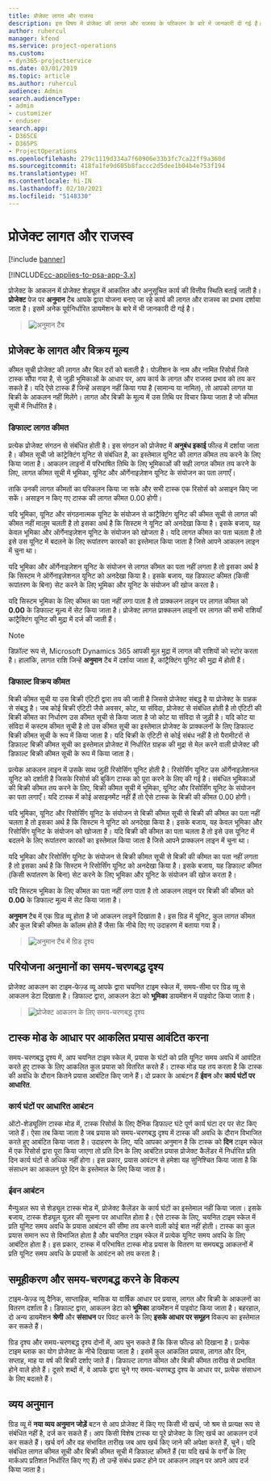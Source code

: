 ```yaml
---
title: प्रोजेक्ट लागत और राजस्व
description: इस विषय में प्रोजेक्ट की लागत और राजस्व के परिकलन के बारे में जानकारी दी गई है।
author: ruhercul
manager: kfend
ms.service: project-operations
ms.custom:
- dyn365-projectservice
ms.date: 03/01/2019
ms.topic: article
ms.author: ruhercul
audience: Admin
search.audienceType:
- admin
- customizer
- enduser
search.app:
- D365CE
- D365PS
- ProjectOperations
ms.openlocfilehash: 279c1119d334a7f60906e33b3fc7ca22ff9a360d
ms.sourcegitcommit: 418fa1fe9d605b8faccc2d5dee1b04b4e753f194
ms.translationtype: HT
ms.contentlocale: hi-IN
ms.lasthandoff: 02/10/2021
ms.locfileid: "5148330"
---
```

# <a name="project-costs-and-revenue"></a>प्रोजेक्ट लागत और राजस्व

[!include [banner](../includes/psa-now-project-operations.md)]

[!INCLUDE[cc-applies-to-psa-app-3.x](../includes/cc-applies-to-psa-app-3x.md)]

प्रोजेक्ट के आकलन में प्रोजेक्ट शेड्यूल में आकलित और अनुसूचित कार्य की वित्तीय स्थिति बताई जाती है। **प्रोजेक्ट** पेज पर **अनुमान** टैब आपके द्वारा योजना बनाए जा रहे कार्य की लागत और राजस्व का प्रभाव दर्शाया जाता है। इसमें अनेक पूर्वनिर्धारित डायमेंशन के बारे में भी जानकारी दी गई है। 

> ![अनुमान टैब](media/project-5.png)

## <a name="cost-and-sales-values-of-the-project"></a>प्रोजेक्ट के लागत और विक्रय मूल्य

कीमत सूची प्रोजेक्ट की लागत और बिल दरों को बताती है। पोज़ीशन के नाम और नामित रिसोर्स जिसे टास्क सौंपा गया है, से जुड़ी भूमिकाओं के आधार पर, आप कार्य के लागत और राजस्व प्रभाव को तय कर सकते हैं। यदि ऐसे टास्क हैं जिन्हें असाइन नहीं किया गया है (सामान्य या नामित), तो आपको लागत या बिक्री के आकलन नहीं मिलेंगे। लागत और बिक्री के मूल्य में उस तिथि पर विचार किया जाता है जो कीमत सूची में निर्धारित है।

### <a name="default-cost-price"></a>डिफाल्ट लागत कीमत  

प्रत्येक प्रोजेक्ट संगठन से संबंधित होती है। इस संगठन को प्रोजेक्ट में **अनुबंध इकाई** फील्ड में दर्शाया जाता है। कीमत सूची जो कांट्रेक्टिंग यूनिट से संबंधित है, का इस्तेमाल यूनिट की लागत कीमत तय करने के लिए किया जाता है। आकलन लाइनों में परिभाषित तिथि के लिए भूमिकाओं की सही लागत कीमत तय करने के लिए, लागत कीमत सूची में भूमिका, यूनिट और ऑर्गेनाइज़ेशन यूनिट के संयोजन का पता लगाएँ। 

ताकि उनकी लागत कीमतों का परिकलन किया जा सके और सभी टास्क एक रिसोर्स को असाइन किए जा सकें। असाइन न किए गए टास्क की लागत कीमत 0.00 होगी।

यदि भूमिका, यूनिट और संगठनात्मक यूनिट के संयोजन से कांट्रैक्टिंग यूनिट की कीमत सूची से लागत की कीमत नहीं मालूम चलती है तो इसका अर्थ है कि सिस्टम ने यूनिट को अनदेखा किया है। इसके बजाय, यह केवल भूमिका और ऑर्गेनाइज़ेशन यूनिट के संयोजन को खोजता है। यदि लागत कीमत का पता चलता है तो इसे उस यूनिट में बदलने के लिए रूपांतरण कारकों का इस्तेमाल किया जाता है जिसे आपने आकलन लाइन में चुना था।

यदि भूमिका और ऑर्गेनाइज़ेशन यूनिट के संयोजन से लागत कीमत का पता नहीं लगता है तो इसका अर्थ है कि सिस्टम ने ऑर्गेनाइज़ेशनल यूनिट को अनदेखा किया है। इसके बजाय, यह डिफाल्ट कीमत (किसी रूपांतरण के बिना) सेट करने के लिए भूमिका और यूनिट के संयोजन की खोज करता है।

यदि सिस्टम भूमिका के लिए कीमत का पता नहीं लगा पाता है तो प्राक्कलन लाइन पर लागत कीमत को **0.00** के डिफाल्ट मूल्य में सेट किया जाता है। प्रोजेक्ट लागत प्राक्कलन लाइनों पर लागत की सभी राशियाँ कांट्रैक्टिंग यूनिट की मुद्रा में दर्ज की जाती हैं।

> [!NOTE]
> डिफ़ॉल्ट रूप से, Microsoft Dynamics 365 आपकी मूल मुद्रा में लागत की राशियों को स्टोर करता है। हालांकि, लागत राशि जिन्हें **अनुमान** टैब में दर्शाया जाता है, कांट्रैक्टिंग यूनिट की मुद्रा में होती हैं।  

### <a name="default-sales-price"></a>डिफाल्ट विक्रय कीमत 

बिक्री कीमत सूची या उस बिक्री एंटिटी द्वारा तय की जाती है जिससे प्रोजेक्ट संबद्ध है या प्रोजेक्ट के ग्राहक से संबद्ध है। जब कोई बिक्री एंटिटी जैसे अवसर, कोट, या संविदा, प्रोजेक्ट से संबंधित होती है तो एंटिटी की बिक्री कीमत का निर्धारण उस कीमत सूची से किया जाता है जो कोट या संविदा से जुड़ी है। यदि कोट या संविदा में कस्टम कीमत सूची है तो उस कीमत सूची का इस्तेमाल प्रोजेक्ट के प्राक्कलनों के लिए डिफाल्ट बिक्री कीमत सूची के रूप में किया जाता है। यदि बिक्री के एंटिटी से कोई संबंध नहीं है तो पैरामीटरों से डिफाल्ट बिक्री कीमत सूची का इस्तेमाल प्रोजेक्ट में निर्धारित ग्राहक की मुद्रा से मेल करने वाली प्रोजेक्ट की डिफाल्ट बिक्री कीमत सूची के रूप में किया जाता है।

प्रत्येक आकलन लाइन में उसके साथ जुड़ी रिसोर्सिग यूनिट होती है। रिसोर्सिंग यूनिट उस ऑर्गेनाइज़ेशनल यूनिट को दर्शाती है जिसके रिसोर्स की बुकिंग टास्क को पूरा करने के लिए की गई है। संबंधित भूमिकाओं की बिक्री कीमत तय करने के लिए, बिक्री कीमत सूची में भूमिका, यूनिट और रिसोर्सिंग यूनिट के संयोजन का पता लगाएँ। यदि टास्क में कोई असाइनमेंट नहीं हैं तो ऐसे टास्क के बिक्री की कीमत 0.00 होगी।

यदि भूमिका, यूनिट और रिसोर्सिंग यूनिट के संयोजन से बिक्री कीमत सूची से बिक्री की कीमत का पता नहीं चलता है तो इसका अर्थ है कि सिस्टम ने यूनिट को अनदेखा किया है। इसके बजाय, यह केवल भूमिका और रिसोर्सिंग यूनिट के संयोजन को खोजता है। यदि बिक्री की कीमत का पता चलता है तो इसे उस यूनिट में बदलने के लिए रूपांतरण कारकों का इस्तेमाल किया जाता है जिसे आपने प्राक्कलन लाइन में चुना था। 

यदि भूमिका और रिसोर्सिंग यूनिट के संयोजन से बिक्री कीमत सूची से बिक्री की कीमत का पता नहीं लगता है तो इसका अर्थ है कि सिस्टम ने रिसोर्सिंग यूनिट को अनदेखा किया है। इसके बजाय, यह डिफाल्ट कीमत (किसी रूपांतरण के बिना) सेट करने के लिए भूमिका और यूनिट के संयोजन की खोज करता है।

यदि सिस्टम भूमिका के लिए कीमत का पता नहीं लगा पाता है तो आकलन लाइन पर बिक्री की कीमत को **0.00** के डिफाल्ट मूल्य में सेट किया जाता है।

**अनुमान** टैब में एक ग्रिड व्यू होता है जो आकलन लाइनें दिखाता है। इस ग्रिड में यूनिट, कुल लागत कीमत और कुल बिक्री कीमत के कॉलम होते हैं जैसा कि नीचे दिए गए उदाहरण में बताया गया है। 

> ![अनुमान टैब में ग्रिड दृश्य](media/project-6.png)

## <a name="time-phased-view-of-project-estimates"></a>परियोजना अनुमानों का समय-चरणबद्ध दृश्य

प्रोजेक्ट आकलन का टाइम-फेज़्ड व्यू आपके द्वारा चयनित टाइम स्केल में, समय-सीमा पर ग्रिड व्यू से आकलन डेटा दिखाता है। डिफाल्ट द्वारा, आकलन डेटा को **भूमिका** डायमेंशन में पाइवोट किया जाता है।

> ![प्रोजेक्ट आकलन के लिए समय-चरणबद्ध दृश्य](media/project-7.png)

## <a name="allocating-estimated-effort-based-on-the-task-mode"></a>टास्क मोड के आधार पर आकलित प्रयास आवंटित करना

समय-चरणबद्ध दृश्य में, आप चयनित टाइम स्केल में, प्रयास के घंटों को प्रति यूनिट समय अवधि में आवंटित करते हुए टास्क के लिए आकलित कुल प्रयास को वितरित करते हैं। टास्क मोड यह तय करता है कि टास्क की अवधि के दौरान कितने प्रयास आबंटित किए जाने हैं। दो प्रकार के आबंटन हैं **ईवन** और **कार्य घंटों पर आधारित**.

### <a name="work-hours-based-allocation"></a>कार्य घंटों पर आधारित आबंटन
 
ऑटो-शेड्यूलिंग टास्क मोड में, टास्क रिसोर्स के लिए दैनिक डिफाल्ट घंटे पूर्ण कार्य घंटा दर पर सेट किए जाते हैं। ऐसा तब किया जाता है जब प्रयास को समय-चरणबद्ध दृश्य में टास्क की अवधि के दौरान विभाजित करते हुए आबंटित किया जाता है। उदाहरण के लिए, यदि आपका अनुमान है कि टास्क को **दिन** टाइम स्केल में एक रिसोर्स द्वारा पूरा किया जाएगा तो प्रति दिन के लिए आबंटित प्रयास प्रोजेक्ट कैलेंडर में निर्धारित प्रति दिन कार्य घंटों से अधिक नहीं होगा। इस प्रकार, प्रयास आवंटन से हमेशा यह सुनिश्चित किया जाता है कि संसाधन का आकलन पूरे दिन के इस्तेमाल के लिए किया जाता है।

### <a name="even-allocation"></a>ईवन आबंटन

मैन्युअल रूप से शेड्यूल टास्क मोड में, प्रोजेक्ट कैलेंडर के कार्य घंटों का इस्तेमाल नहीं किया जाता। इसके बजाय, टास्क शेड्यूल यूज़र की सूचना पर आधारित होता है। ऐसे टास्क के लिए, चयनित टाइम स्केल में प्रति यूनिट समय अवधि के प्रयास आबंटन की सीमा तय करने वाली कोई बात नहीं होती। टास्क का कुल प्रयास समान रूप से विभाजित होता है और चयनित टाइम स्केल में प्रत्येक यूनिट समय अवधि के लिए आबंटित होता है। इस प्रकार, टास्क में परिभाषित टास्क मोड प्रयास के वितरण या समयबद्ध आकलनों में प्रति यूनिट समय अवधि के प्रयासों के आवंटन को तय करता है।

## <a name="grouping-and-time-phasing-options"></a>समूहीकरण और समय-चरणबद्ध करने के विकल्प

टाइम-फेज़्ड व्यू दैनिक, साप्ताहिक, मासिक या वार्षिक आधार पर प्रयास, लागत और बिक्री के आकलनों का वितरण दर्शाता है। डिफाल्ट द्वारा, आकलन डेटा को **भूमिका** डायमेंशन में पाइवोट किया जाता है। बहरहाल, दो अन्य डायमेंशन **श्रेणी** और **संसाधन** पर पिवट करने के लिए **इसके आधार पर समूहन** विकल्प का इस्तेमाल कर सकते हैं।

ग्रिड दृश्य और समय-चरणबद्ध दृश्य दोनों में, आप चुन सकते हैं कि किस फील्ड को दिखाना है। प्रत्येक टाइम ब्लाक का योग प्रोजेक्ट के नीचे दिखाया जाता है। इसमें कुल आकलित प्रयास, लागत और दिन, सप्ताह, माह या वर्ष की बिक्री दर्शाए जाते हैं। डिफाल्ट लागत कीमत और बिक्री कीमत तारीख से प्रभावित होने वाले होते हैं। दूसरे शब्दों में, वे आपके द्वारा चुने गए समय-चरणबद्ध दृश्य के आधार पर, प्रत्येक संसाधन के लिए बदलते हैं।

## <a name="expense-estimates"></a>व्यय अनुमान

ग्रिड व्यू में **नया व्यय अनुमान जोड़ें** बटन से आप प्रोजेक्ट में किए गए किसी भी खर्च, जो श्रम से प्रत्यक्ष रूप से संबंधित नहीं है, दर्ज कर सकते हैं। आप किसी विशेष टास्क या पूरे प्रोजेक्ट के लिए खर्च का आकलन दर्ज कर सकते हैं। खर्च वर्ग और वह संभावित तारीख जब आप खर्च किए जाने की अपेक्षा करते हैं, चुनें। यदि संबंधित लागत कीमत सूची और बिक्री कीमत सूची में डिफाल्ट कीमतें हैं (या यदि खर्च के वर्गों के लिए मार्कअप प्रतिशत निर्धारित किए गए हैं) तो उन्हें संबंध प्रकट होने पर आकलन लाइन पर अपने आप दर्ज किया जाता है।

